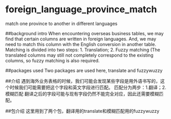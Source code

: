 # foreign_language_province_match
match one province to another in different languages

##background intro
When encountering overseas business tables, we may find that certain columns are written in foreign languages. And, we may need to match this column with the English conversion in another table.
Matching is divided into two steps: 1. Translation; 2. Fuzzy matching
(The translated columns may still not completely correspond to the existing columns, so fuzzy matching is also required.

##packages used
Two packages are used here, translate  and fuzzywuzzy 


##介绍
遇到海外业务表格的时候，我们可能会发现某些字段是用外语书写的，这个时候我们可能需要把这个字段和英文字段进行匹配。
匹配分为两步：1.翻译；2.模糊匹配
翻译之后的字段可能与现有字段仍然不能完全对应，因此还需要模糊匹配。

##包介绍
这里用到了两个包，翻译用的translate和模糊匹配用的fuzzywuzzy
